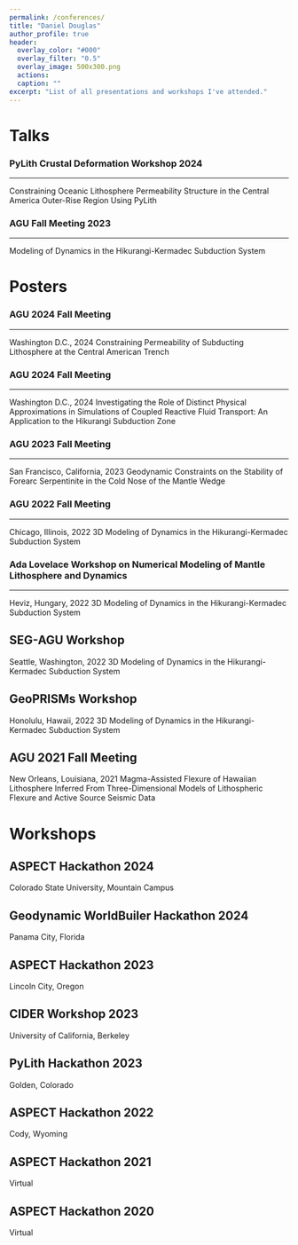 ```yaml
---
permalink: /conferences/
title: "Daniel Douglas"
author_profile: true
header:
  overlay_color: "#000"
  overlay_filter: "0.5"
  overlay_image: 500x300.png
  actions:
  caption: ""
excerpt: "List of all presentations and workshops I've attended."
---
```


# Talks

### PyLith Crustal Deformation Workshop 2024
---
Constraining Oceanic Lithosphere Permeability Structure in the Central America Outer-Rise Region Using PyLith

### AGU Fall Meeting 2023
---
Modeling of Dynamics in the Hikurangi-Kermadec Subduction System

# Posters

### AGU 2024 Fall Meeting
---
Washington D.C., 2024
Constraining Permeability of Subducting Lithosphere at the Central American Trench

### AGU 2024 Fall Meeting
---
Washington D.C., 2024
Investigating the Role of Distinct Physical Approximations in Simulations of Coupled Reactive Fluid Transport: An Application to the Hikurangi Subduction Zone

### AGU 2023 Fall Meeting
---
San Francisco, California, 2023
Geodynamic Constraints on the Stability of Forearc Serpentinite in the Cold Nose of the Mantle Wedge

### AGU 2022 Fall Meeting
---
Chicago, Illinois, 2022
3D Modeling of Dynamics in the Hikurangi-Kermadec Subduction System

### Ada Lovelace Workshop on Numerical Modeling of Mantle Lithosphere and Dynamics
---
Heviz, Hungary, 2022
3D Modeling of Dynamics in the Hikurangi-Kermadec Subduction System

SEG-AGU Workshop
---
Seattle, Washington, 2022
3D Modeling of Dynamics in the Hikurangi-Kermadec Subduction System

GeoPRISMs Workshop
---
Honolulu, Hawaii, 2022
3D Modeling of Dynamics in the Hikurangi-Kermadec Subduction System

AGU 2021 Fall Meeting
---
New Orleans, Louisiana, 2021
Magma-Assisted Flexure of Hawaiian Lithosphere Inferred From Three-Dimensional Models of Lithospheric Flexure and Active Source Seismic Data

# Workshops

ASPECT Hackathon 2024
---
Colorado State University, Mountain Campus

Geodynamic WorldBuiler Hackathon 2024
---
Panama City, Florida

ASPECT Hackathon 2023
---
Lincoln City, Oregon

CIDER Workshop 2023
---
University of California, Berkeley

PyLith Hackathon 2023
---
Golden, Colorado

ASPECT Hackathon 2022
---
Cody, Wyoming

ASPECT Hackathon 2021
---
Virtual

ASPECT Hackathon 2020
---
Virtual
